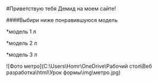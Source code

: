 #Приветствую тебя Демид на моем сайте! 
  
####Выбири ниже понравившуюся модель
  
*модель 1 л

*модель 2 л

*модель 3 л

![Фото метро](C:\Users\Homr\OneDrive\Рабочий стол\Веб разработка\html\Урок формы\img\метро.jpg)
